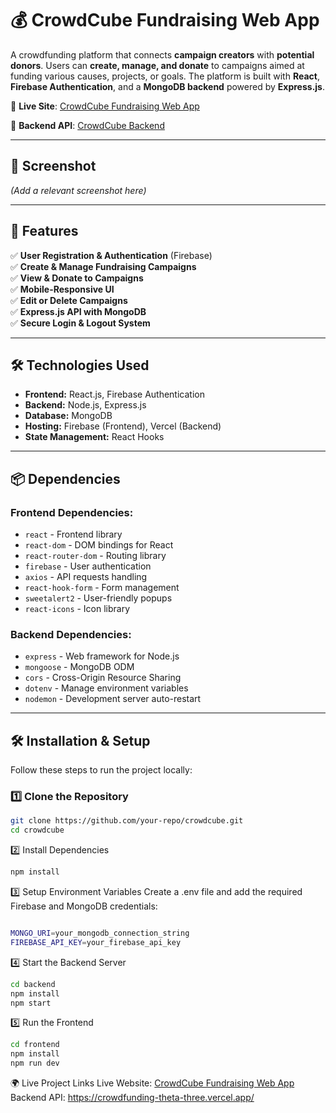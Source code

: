 # 💰 CrowdCube Fundraising Web App  

A crowdfunding platform that connects **campaign creators** with **potential donors**. Users can **create, manage, and donate** to campaigns aimed at funding various causes, projects, or goals. The platform is built with **React**, **Firebase Authentication**, and a **MongoDB backend** powered by **Express.js**.  

🔗 **Live Site**: [CrowdCube Fundraising Web App](https://crowd-funding-df6e1.web.app/)  

🔗 **Backend API**: [CrowdCube Backend](https://crowdfunding-theta-three.vercel.app)  

---

## 📸 Screenshot  
*(Add a relevant screenshot here)*  

---

## 🚀 Features  

✅ **User Registration & Authentication** (Firebase)  
✅ **Create & Manage Fundraising Campaigns**  
✅ **View & Donate to Campaigns**  
✅ **Mobile-Responsive UI**  
✅ **Edit or Delete Campaigns**  
✅ **Express.js API with MongoDB**  
✅ **Secure Login & Logout System**  

---

## 🛠 Technologies Used  

- **Frontend:** React.js, Firebase Authentication  
- **Backend:** Node.js, Express.js  
- **Database:** MongoDB  
- **Hosting:** Firebase (Frontend), Vercel (Backend)  
- **State Management:** React Hooks  

---

## 📦 Dependencies  

### **Frontend Dependencies:**  
- `react` - Frontend library  
- `react-dom` - DOM bindings for React  
- `react-router-dom` - Routing library  
- `firebase` - User authentication  
- `axios` - API requests handling  
- `react-hook-form` - Form management  
- `sweetalert2` - User-friendly popups  
- `react-icons` - Icon library  

### **Backend Dependencies:**  
- `express` - Web framework for Node.js  
- `mongoose` - MongoDB ODM  
- `cors` - Cross-Origin Resource Sharing  
- `dotenv` - Manage environment variables  
- `nodemon` - Development server auto-restart  

---

## 🛠 Installation & Setup  

Follow these steps to run the project locally:  

### 1️⃣ Clone the Repository  
```sh
git clone https://github.com/your-repo/crowdcube.git
cd crowdcube
```
2️⃣ Install Dependencies
```sh
npm install
```
3️⃣ Setup Environment Variables
Create a .env file and add the required Firebase and MongoDB credentials:

```sh

MONGO_URI=your_mongodb_connection_string
FIREBASE_API_KEY=your_firebase_api_key
```
4️⃣ Start the Backend Server
```sh
cd backend
npm install
npm start
```
5️⃣ Run the Frontend
```sh
cd frontend
npm install
npm run dev
```
🌍 Live Project Links
Live Website: [CrowdCube Fundraising Web App](https://crowd-funding-df6e1.web.app/)  
Backend API: https://crowdfunding-theta-three.vercel.app/
